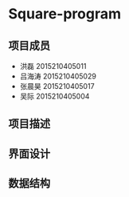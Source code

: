 # Square-program
## 项目成员

- 洪磊 2015210405011
- 吕海涛 2015210405029
- 张晨昊 2015210405017
- 吴际 2015210405004


## 项目描述

## 界面设计

## 数据结构

